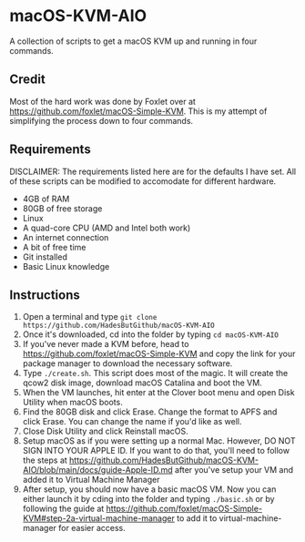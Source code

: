 # macOS-KVM-AIO
A collection of scripts to get a macOS KVM up and running in four commands.

## Credit
Most of the hard work was done by Foxlet over at https://github.com/foxlet/macOS-Simple-KVM. This is my attempt of simplifying the process down to four commands.

## Requirements
DISCLAIMER: The requirements listed here are for the defaults I have set. All of these scripts can be modified to accomodate for different hardware.

- 4GB of RAM
- 80GB of free storage
- Linux
- A quad-core CPU (AMD and Intel both work)
- An internet connection
- A bit of free time
- Git installed
- Basic Linux knowledge

## Instructions
1. Open a terminal and type `` git clone https://github.com/HadesButGithub/macOS-KVM-AIO ``
2. Once it's downloaded, cd into the folder by typing `` cd macOS-KVM-AIO ``
3. If you've never made a KVM before, head to https://github.com/foxlet/macOS-Simple-KVM and copy the link for your package manager to download the necessary software.
4. Type `` ./create.sh ``. This script does most of the magic. It will create the qcow2 disk image, download macOS Catalina and boot the VM.
5. When the VM launches, hit enter at the Clover boot menu and open Disk Utility when macOS boots.
6. Find the 80GB disk and click Erase. Change the format to APFS and click Erase. You can change the name if you'd like as well.
7. Close Disk Utility and click Reinstall macOS.
8. Setup macOS as if you were setting up a normal Mac. However, DO NOT SIGN INTO YOUR APPLE ID. If you want to do that, you'll need to follow the steps at https://github.com/HadesButGithub/macOS-KVM-AIO/blob/main/docs/guide-Apple-ID.md after you've setup your VM and added it to Virtual Machine Manager
9. After setup, you should now have a basic macOS VM. Now you can either launch it by cding into the folder and typing ``./basic.sh`` or by following the guide at https://github.com/foxlet/macOS-Simple-KVM#step-2a-virtual-machine-manager to add it to virtual-machine-manager for easier access.
